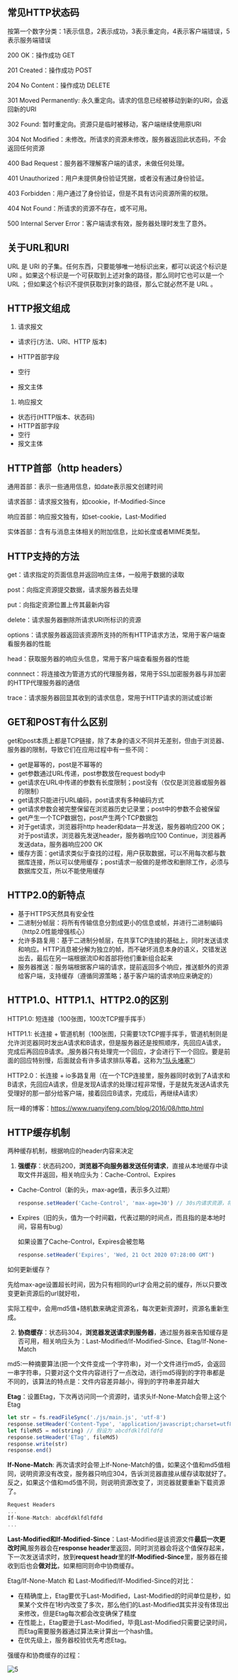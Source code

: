 ## 常见HTTP状态码



按第一个数字分类：1表示信息，2表示成功，3表示重定向，4表示客户端错误，5表示服务端错误



200 OK：操作成功 GET

201 Created：操作成功 POST

204 No Content：操作成功 DELETE

301 Moved Permanently: 永久重定向。请求的信息已经被移动到新的URI，会返回新的URI

302 Found: 暂时重定向。资源只是临时被移动，客户端继续使用原URI

304 Not Modified：未修改。所请求的资源未修改，服务器返回此状态码，不会返回任何资源

400 Bad Request：服务器不理解客户端的请求，未做任何处理。

401 Unauthorized：用户未提供身份验证凭据，或者没有通过身份验证。

403 Forbidden：用户通过了身份验证，但是不具有访问资源所需的权限。

404 Not Found：所请求的资源不存在，或不可用。

500 Internal Server Error：客户端请求有效，服务器处理时发生了意外。



## 关于URL和URI



URL 是 URI 的子集。任何东西，只要能够唯一地标识出来，都可以说这个标识是 URI 。如果这个标识是一个可获取到上述对象的路径，那么同时它也可以是一个 URL ；但如果这个标识不提供获取到对象的路径，那么它就必然不是 URL 。



## HTTP报文组成



1. 请求报文

- 请求行(方法、URI、HTTP 版本)

- HTTP首部字段
- 空行
- 报文主体

1. 响应报文

- 状态行(HTTP版本、状态码)
- HTTP首部字段
- 空行
- 报文主体



## HTTP首部（http headers）



通用首部：表示一些通用信息，如date表示报文创建时间

请求首部：请求报文独有，如cookie，If-Modified-Since

响应首部：响应报文独有，如set-cookie，Last-Modified

实体首部：含有与消息主体相关的附加信息，比如长度或者MIME类型。



## HTTP支持的方法



get：请求指定的页面信息并返回响应主体，一般用于数据的读取

post：向指定资源提交数据，请求服务器去处理

put：向指定资源位置上传其最新内容

delete：请求服务器删除所请求URI所标识的资源

options：请求服务器返回该资源所支持的所有HTTP请求方法，常用于客户端查看服务器的性能

head：获取服务器的响应头信息，常用于客户端查看服务器的性能

connnect：将连接改为管道方式的代理服务器，常用于SSL加密服务器与非加密的HTTP代理服务器的通信

trace：请求服务器回显其收到的请求信息，常用于HTTP请求的测试或诊断



## GET和POST有什么区别



get和post本质上都是TCP链接，除了本身的语义不同并无差别，但由于浏览器、服务器的限制，导致它们在应用过程中有一些不同：



- get是幂等的，post是不幂等的
- get参数通过URL传递，post参数放在request body中
- get请求在URL中传递的参数有长度限制；post没有（仅仅是浏览器或服务器的限制）
- get请求只能进行URL编码，post请求有多种编码方式
- get请求参数会被完整保留在浏览器历史记录里；post中的参数不会被保留
- get产生一个TCP数据包，post产生两个TCP数据包
- 对于get请求，浏览器将http header和data一并发送，服务器响应200 OK；对于post请求，浏览器先发送header，服务器响应100 Continue，浏览器再发送data，服务器响应200 OK
- 缓存方面：get请求类似于查找的过程，用户获取数据，可以不用每次都与数据库连接，所以可以使用缓存；post请求一般做的是修改和删除工作，必须与数据库交互，所以不能使用缓存



## HTTP2.0的新特点



- 基于HTTPS天然具有安全性
- 二进制分帧层：将所有传输信息分割成更小的信息或帧，并进行二进制编码（http2.0性能增强核心）
- 允许多路复用：基于二进制分帧层，在共享TCP连接的基础上，同时发送请求和响应。HTTP消息被分解为独立的帧，而不破坏消息本身的语义，交错发送出去，最后在另一端根据流ID和首部将他们重新组合起来
- 服务器推送：服务端根据客户端的请求，提前返回多个响应，推送额外的资源给客户端，支持缓存（遵循同源策略；基于客户端的请求响应来确定的）



## HTTP1.0、HTTP1.1、HTTP2.0的区别



HTTP1.0: 短连接（100张图，100次TCP握手挥手）

HTTP1.1: 长连接 + 管道机制（100张图，只需要1次TCP握手挥手，管道机制则是允许浏览器同时发出A请求和B请求，但是服务器还是按照顺序，先回应A请求，完成后再回应B请求。,服务器只有处理完一个回应，才会进行下一个回应。要是前面的回应特别慢，后面就会有许多请求排队等着。这称为["队头堵塞"](https://zh.wikipedia.org/wiki/队头阻塞)）

HTTP2.0：长连接 + io多路复用（在一个TCP连接里，服务器同时收到了A请求和B请求，先回应A请求，但是发现A请求的处理过程非常慢，于是就先发送A请求先受理好的那一部分给客户端，接着回应B请求，完成后，再继续A请求）



阮一峰的博客：https://www.ruanyifeng.com/blog/2016/08/http.html



## HTTP缓存机制



两种缓存机制，根据响应的header内容来决定



1. **强缓存**：状态码200，**浏览器不向服务器发送任何请求**，直接从本地缓存中读取文件并返回，相关响应头为：Cache-Control、Expires



- Cache-Control（新的头，max-age值，表示多久过期）

  ```js
  response.setHeader('Cache-Control', 'max-age=30') // 30s内请求资源，将直接从缓存中读取，不发请求
  ```

  

- Expires（旧的头，值为一个时间戳，代表过期的时间点，而且指的是本地时间，容易有bug）

  如果设置了Cache-Control，Expires会被忽略

  ```js
  response.setHeader('Expires', 'Wed, 21 Oct 2020 07:28:00 GMT')
  ```

  

如何更新缓存？

先给max-age设置超长时间，因为只有相同的url才会用之前的缓存，所以只要改变更新资源后的url就好啦，

实际工程中，会用md5值+随机数来确定资源名，每次更新资源时，资源名重新生成。



2. **协商缓存**：状态码304，**浏览器发送请求到服务器**，通过服务器来告知缓存是否可用，相关响应头为：Last-Modified/If-Modified-Since、Etag/If-None-Match



md5:一种摘要算法(把一个文件变成一个字符串)，对一个文件进行md5，会返回一串字符串，只要对这个文件内容进行了一点改动，进行md5得到的字符串都是不同的，该算法的特点是：文件内容差异越小，得到的字符串差异越大



**Etag**：设置Etag，下次再访问同一个资源时，请求头If-None-Match会带上这个Etag



```js
let str = fs.readFileSync('./js/main.js', 'utf-8')
response.setHeader('Content-Type', 'application/javascript;charset=utf8')
let fileMd5 = md(string) // 假设为 abcdfdklfdlfdfd
response.setHeader('ETag', fileMd5)
response.write(str)
response.end()
```



**If-None-Match**: 再次请求时会带上If-None-Match的值，如果这个值和md5值相同，说明资源没有改变，服务器只响应304，告诉浏览器直接从缓存读取就好了。反之，如果这个值和md5值不同，则说明资源改变了，浏览器就要重新下载资源了。



```js
Request Headers
...
If-None-Match: abcdfdklfdlfdfd
...
```



**Last-Modified和If-Modified-Since**：Last-Modified是该资源文件**最后一次更改时间**,服务器会在**response header**里返回，同时浏览器会将这个值保存起来，下一次发送请求时，放到**request headr**里的**If-Modified-Since**里，服务器在接收到后也会**做对比**，如果相同则命中协商缓存。



Etag/If-None-Match 和 Last-Modified/If-Modified-Since的对比：



- 在精确度上，Etag要优于Last-Modified，Last-Modified的时间单位是秒，如果某个文件在1秒内改变了多次，那么他们的Last-Modified其实并没有体现出来修改，但是Etag每次都会改变确保了精度
- 在性能上，Etag要逊于Last-Modified，毕竟Last-Modified只需要记录时间，而Etag需要服务器通过算法来计算出一个hash值。
- 在优先级上，服务器校验优先考虑Etag。



强缓存和协商缓存的过程：



![5](../images/http缓存.jpg)